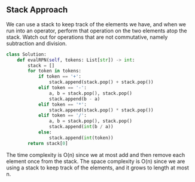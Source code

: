 ## Stack Approach
We can use a stack to keep track of the elements we have, and when we run into an operator, perform that operation on the two elements atop the stack. Watch out for operations that are not commutative, namely subtraction and division.
``` python
class Solution:
    def evalRPN(self, tokens: List[str]) -> int:
        stack = []
        for token in tokens:
            if token == '+':
                stack.append(stack.pop() + stack.pop())
            elif token == '-':
                a, b = stack.pop(), stack.pop()
                stack.append(b - a)
            elif token == '*':
                stack.append(stack.pop() * stack.pop())
            elif token == '/':
                a, b = stack.pop(), stack.pop()
                stack.append(int(b / a))
            else:
                stack.append(int(token))
        return stack[0]
```
The time complexity is O(n) since we at most add and then remove each element once from the stack. The space complexity is O(n) since we are using a stack to keep track of the elements, and it grows to length at most n.